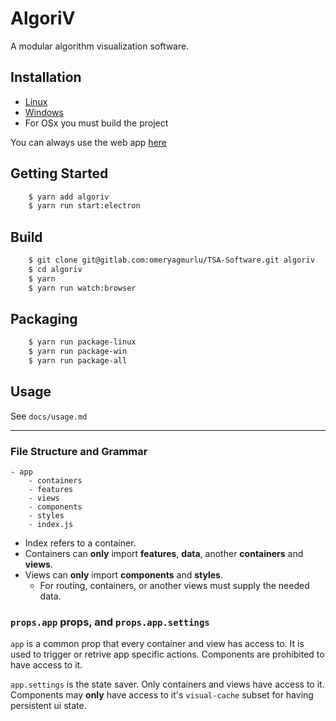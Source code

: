 # AlgoriV

A modular algorithm visualization software.

## Installation

* [Linux](https://gitlab.com/omeryagmurlu/algoriv/builds/artifacts/master/browse/release?job=linux-binary)
* [Windows](https://gitlab.com/omeryagmurlu/algoriv/builds/artifacts/master/browse/release?job=win-binary)
* For OSx you must build the project

You can always use the web app [here]('https://omeryagmurlu.gitlab.io/algoriv')

## Getting Started

```bash
	$ yarn add algoriv
	$ yarn run start:electron
```

## Build

```bash
	$ git clone git@gitlab.com:omeryagmurlu/TSA-Software.git algoriv
	$ cd algoriv
	$ yarn
	$ yarn run watch:browser
```

## Packaging

```bash
	$ yarn run package-linux
	$ yarn run package-win
	$ yarn run package-all
```

## Usage

See `docs/usage.md`

---

### File Structure and Grammar

```
- app
	- containers
	- features
	- views
	- components
	- styles
	- index.js
```

- Index refers to a container.
- Containers can **only** import **features**, **data**, another **containers** and **views**.
- Views can **only** import **components** and **styles**.
	- For routing, containers, or another views must supply the needed data.

### `props.app` props, and `props.app.settings`

`app` is a common prop that every container and view has access to. It is used to trigger or retrive app specific actions. Components are prohibited to have access to it.

`app.settings` is the state saver. Only containers and views have access to it. Components may **only** have access to it's `visual-cache` subset for having persistent ui state.
